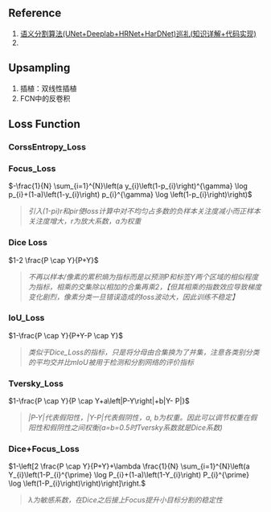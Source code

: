 ## Reference
1. [语义分割算法(UNet+Deeplab+HRNet+HarDNet)巡礼(知识详解+代码实现)](https://zhuanlan.zhihu.com/p/443580572?utm_source=pocket_mylist)
2. 
## Upsampling
1. 插植：双线性插植
2. FCN中的反卷积

## Loss Function

### CorssEntropy_Loss

### Focus_Loss

$-\frac{1}{N} \sum_{i=1}^{N}\left(a y_{i}\left(1-p_{i}\right)^{\gamma} \log p_{i}+(1-a)\left(1-y_{i}\right) p_{i}^{\gamma} \log \left(1-p_{i}\right)\right)$

> _引入(1-pi)r和pir使loss计算中对不均匀占多数的负样本关注度减小而正样本关注度增大，r为放大系数，a为权重_


### Dice Loss

$1-2 \frac{P \cap Y}{P+Y}$

>_不再以样本/像素的累积熵为指标而是以预测P和标签Y两个区域的相似程度为指标，相乘的交集除以相加的合集再乘2，【但其相乘的指数效应导致梯度变化剧烈，像素分类一旦错误造成的loss波动大，因此训练不稳定】_


### IoU_Loss

$1-\frac{P \cap Y}{P+Y-P \cap Y}$

> _类似于Dice_Loss的指标，只是将分母由合集换为了并集，注意各类别分类的平均交并比mIoU被用于检测和分割网络的评价指标_


### Tversky_Loss

$1-\frac{P \cap Y}{P \cap Y+a\left|P-Y\right|+b|Y- P|}$

>_|P-Y|代表假阳性，|Y-P|代表假阴性，a, b为权重。因此可以调节权重在假阳性和假阴性之间权衡(a=b=0.5时Tversky系数就是Dice系数)_


### Dice+Focus_Loss

$1-\left[2 \frac{P \cap Y}{P+Y}+\lambda \frac{1}{N} \sum_{i=1}^{N}\left(a Y_{i}\left(1-P_{i}^{\prime} \log P_{i}+(1-a)\left(1-Y_{i}\right) P_{i}^{\prime} \log \left(1-P_{i}\right)\right)\right]\right.$

>_λ为敏感系数，在Dice之后接上Focus提升小目标分割的稳定性_

